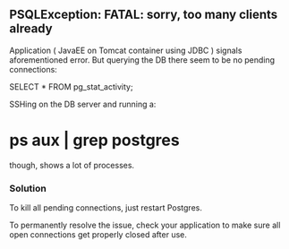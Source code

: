 
## PSQLException: FATAL: sorry, too many clients already

Application ( JavaEE on Tomcat container using JDBC ) signals aforementioned error. But querying the DB there seem to be no pending connections:

  SELECT * FROM pg_stat_activity;

SSHing on the DB server and running a:

  # ps aux | grep postgres

though, shows a lot of processes.

### Solution

To kill all pending connections, just restart Postgres. 

To permanently resolve the issue, check your application to make sure all open connections get properly closed after use.

